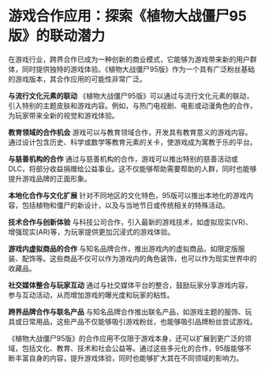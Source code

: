 # 游戏合作应用：探索《植物大战僵尸95版》的联动潜力

在游戏行业，跨界合作已成为一种创新的商业模式，它能够为游戏带来新的用户群体，同时提供独特的游戏体验。《植物大战僵尸95版》作为一个具有广泛粉丝基础的游戏版本，其合作应用的可能性非常广泛。

**与流行文化元素的联动**
《植物大战僵尸95版》可以通过与流行文化元素的联动，引入特别的主题皮肤和游戏内容。例如，与热门电视剧、电影或动漫角色的合作，为玩家带来全新的视觉和游戏体验。

**教育领域的合作机会**
游戏可以与教育领域合作，开发具有教育意义的游戏内容。通过设计包含历史、科学或数学等教育元素的关卡，使游戏成为寓教于乐的平台。

**与慈善机构的合作**
通过与慈善机构的合作，游戏可以推出特别的慈善活动或DLC，将部分收益捐赠给公益事业。这不仅能够帮助需要帮助的人群，同时也能够提升游戏品牌的正面形象。

**本地化合作与文化扩展**
针对不同地区的文化特色，95版可以推出本地化的游戏内容，包括植物和僵尸的新设计，以及与当地节日或传统相关的特殊活动。

**技术合作与创新体验**
与科技公司合作，引入最新的游戏技术，如虚拟现实(VR)、增强现实(AR)等，为玩家提供更加沉浸式的游戏体验。

**游戏内虚拟商品的合作**
与知名品牌合作，推出游戏内的虚拟商品，如限定版服装、配饰等。这些商品不仅可以作为游戏内的角色装饰，也可以作为现实世界中的收藏品。

**社交媒体整合与玩家互动**
通过与社交媒体平台的整合，鼓励玩家分享游戏内容，参与互动活动，从而增加游戏的曝光度和玩家的粘性。

**跨界品牌合作与联名产品**
与知名品牌合作推出联名产品，如游戏主题的服饰、玩具或日常用品，这些产品不仅能够吸引游戏粉丝，也能够吸引品牌粉丝尝试游戏。

《植物大战僵尸95版》的合作应用不仅限于游戏本身，还可以扩展到更广泛的领域，包括文化、教育、技术和社会公益等。通过这些多元化的合作，95版能够不断丰富自身的内容，提升游戏体验，同时也能够扩大其在不同领域的影响力。